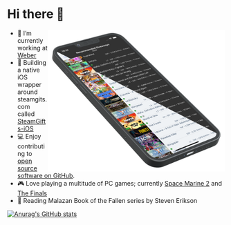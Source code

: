 # Hi there 👋
<img src="https://github.com/chickdan/chickdan/raw/main/header.png" width="410" alt="SteamGifts-iOS on an iPhone 13 Pro" align="right" />

<!-- <p align="left">
<a href="https://www.linkedin.com/in/daniel-chick/">
<img src="https://img.shields.io/badge/-LinkedIn-%233781da" alt="LinkedIn"/></a> 
</p> -->

- :cut_of_meat: I’m currently working at [Weber](https://www.weber.com/US/en/home/)
- :iphone: Building a native iOS wrapper around steamgits.com called [SteamGifts-iOS](https://chickdan.gitlab.io/SteamGiftsIOS)
- 💻 Enjoy contributing to [open source software on GitHub](https://github.com/chickdan?tab=repositories&type=fork).
- :video_game: Love playing a multitude of PC games; currently [Space Marine 2](https://www.focus-entmt.com/en/games/warhammer-40000-space-marine-2) and [The Finals](https://www.reachthefinals.com/)
- :book: Reading Malazan Book of the Fallen series by Steven Erikson

[![Anurag's GitHub stats](https://github-readme-stats-seven-iota-58.vercel.app/api?username=chickdan&count_private=true&include_all_commits=true&show_icons=true&hide=stars,contribs&theme=tokyonight)](https://github.com/anuraghazra/github-readme-stats)
